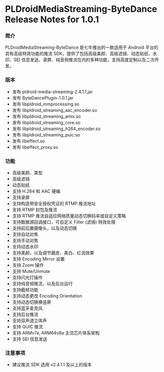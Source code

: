 # PLDroidMediaStreaming-ByteDance Release Notes for 1.0.1

### 简介
PLDroidMediaStreaming-ByteDance 是七牛推出的一款适用于 Android 平台的具有高级特效功能的推流 SDK，提供了包括高级美颜、高级滤镜、动态贴纸、水印、SEI 信息发送、录屏、纯音频推流在内的多种功能，支持高度定制以及二次开发。

### 版本
- 发布 pldroid-media-streaming-2.4.1.1.jar
- 发布 ByteDancePlugin-1.0.1.jar
- 发布 libpldroid_mmprocessing.so
- 发布 libpldroid\_streaming\_aac\_encoder.so
- 发布 libpldroid\_streaming\_amix.so
- 发布 libpldroid\_streaming\_core.so
- 发布 libpldroid\_streaming\_h264\_encoder.so
- 发布 libpldroid\_streaming\_puic.so
- 发布 libeffect.so
- 发布 libeffect_proxy.so

### 功能
- 高级美颜、美型
- 高级滤镜
- 动态贴纸
- 支持 H.264 和 AAC 硬编
- 支持录屏
- 支持构造带安全授权凭证的 RTMP 推流地址
- 支持 RTMP 封包及推流
- 支持 RTMP 推流自适应网络质量动态切换码率或自定义策略
- 支持数据源回调接口，可自定义 Filter (滤镜) 特效处理
- 支持前后置摄像头，以及动态切换
- 支持自动对焦
- 支持手动对焦
- 支持动态水印
- 支持美颜，以及调节磨皮、美白、红润效果
- 支持 Encoding Mirror 设置
- 支持 Zoom 操作
- 支持 Mute/Unmute
- 支持闪光灯操作
- 支持纯音频推流，以及后台运行
- 支持截帧功能
- 支持动态更改 Encoding Orientation
- 支持动态切换横竖屏
- 支持蓝牙麦克风
- 支持后台推流
- 支持双声道立体声
- 支持 QUIC 推流
- 支持 ARMv7a, ARM64v8a 主流芯片体系架构
- 支持 SEI 信息发送

### 注意事项
* 建议推流 SDK 选用 v2.4.1.1 及以上的版本